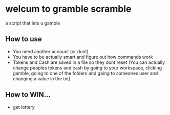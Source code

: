 # welcum to gramble scramble
a script that lets u gamble
## How to use 
- You need another account (or dont)
- You have to be actually smart and figure out how commands work
- Tokens and Cash are saved in a file so they dont reset (You can actually change peoples tokens and cash by going to your workspace, clicking gamble, going to one of the folders and going to someones user and changing a value in the txt)
## How to WIN...
- get lottery
